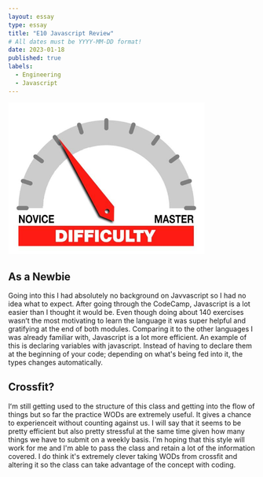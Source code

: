```yaml
---
layout: essay
type: essay
title: "E10 Javascript Review"
# All dates must be YYYY-MM-DD format!
date: 2023-01-18
published: true
labels:
  - Engineering
  - Javascript
---
```


<div class="text-center p-4">
<img width="400px" src="../img/difficulty/degree_difficulty.jpg" class="img-thumbnail">
  </div>

## As a Newbie

Going into this I had absolutely no background on Javvascript so I had no idea what to expect. After going through the CodeCamp, Javascript is a lot easier than I thought it would be. Even though doing about 140 exercises wasnʻt the most motivating to learn the language it was super helpful and gratifying at the end of both modules. Comparing it to the other languages I was already familiar with, Javascript is a lot more efficient. An example of this is declaring variables with javascript. Instead of having to declare them at the beginning of your code; depending on what's being fed into it, the types changes automatically. 

## Crossfit?

Iʻm still getting used to the structure of this class and getting into the flow of things but so far the practice WODs are extremely useful. It gives a chance to experienceit without counting against us. I will say that it seems to be pretty efficient but also pretty stressful at the same time given how many things we have to submit on a weekly basis. I'm hoping that this style will work for me and I'm able to pass the class and retain a lot of the information covered. I do think it's extremely clever taking WODs from crossfit and altering it so the class can take advantage of the concept with coding.


